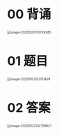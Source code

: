# 00 背诵

<img src="https://cvp.oss-cn-shanghai.aliyuncs.com/202505101707565.png" alt="image-20250510170729385" style="zoom:50%;" />



# 01 题目

<img src="https://cvp.oss-cn-shanghai.aliyuncs.com/202501032131591.png" alt="image-20250103213151429" style="zoom:50%;" />



# 02 答案

<img src="https://cvp.oss-cn-shanghai.aliyuncs.com/202505221328093.png" alt="image-20250522132759827" style="zoom:50%;" />












